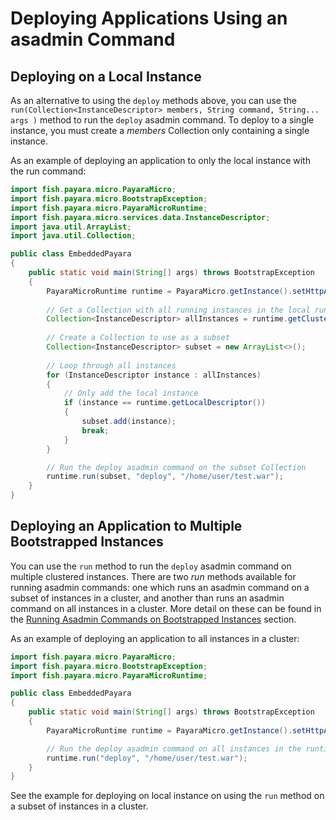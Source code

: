 # Deploying Applications Using an asadmin Command

## Deploying on a Local Instance
As an alternative to using the `deploy` methods above, you can use the `run(Collection<InstanceDescriptor> members, String command, String... args )` method to run the `deploy` asadmin command. To deploy to a single instance, you must create a _members_ Collection only containing a single instance.

As an example of deploying an application to only the local instance with the run command:

```Java
import fish.payara.micro.PayaraMicro;
import fish.payara.micro.BootstrapException;
import fish.payara.micro.PayaraMicroRuntime;
import fish.payara.micro.services.data.InstanceDescriptor;
import java.util.ArrayList;
import java.util.Collection;

public class EmbeddedPayara 
{
    public static void main(String[] args) throws BootstrapException 
    {
        PayaraMicroRuntime runtime = PayaraMicro.getInstance().setHttpAutoBind(true).bootstrap();
        
        // Get a Collection with all running instances in the local runtime's cluster
        Collection<InstanceDescriptor> allInstances = runtime.getClusteredPayaras();       
        
        // Create a Collection to use as a subset
        Collection<InstanceDescriptor> subset = new ArrayList<>();
        
        // Loop through all instances
        for (InstanceDescriptor instance : allInstances)
        {
            // Only add the local instance
            if (instance == runtime.getLocalDescriptor())
            {
                subset.add(instance);
                break;
            }
        }

        // Run the deploy asadmin command on the subset Collection
        runtime.run(subset, "deploy", "/home/user/test.war");
    }
}
```

## Deploying an Application to Multiple Bootstrapped Instances
You can use the `run` method to run the `deploy` asadmin command on multiple clustered instances.
There are two _run_ methods available for running asadmin commands: one which runs an asadmin command on a subset of instances in a cluster, and another than runs an asadmin command on all instances in a cluster. 
More detail on these can be found in the [Running Asadmin Commands on Bootstrapped Instances](../asadmin.md) section.

As an example of deploying an application to all instances in a cluster:

```Java
import fish.payara.micro.PayaraMicro;
import fish.payara.micro.BootstrapException;
import fish.payara.micro.PayaraMicroRuntime;

public class EmbeddedPayara 
{
    public static void main(String[] args) throws BootstrapException 
    {
        PayaraMicroRuntime runtime = PayaraMicro.getInstance().setHttpAutoBind(true).bootstrap();

        // Run the deploy asadmin command on all instances in the runtime's cluster
        runtime.run("deploy", "/home/user/test.war");
    }
}
```

See the example for deploying on local instance on using the `run` method on a subset of instances in a cluster.

